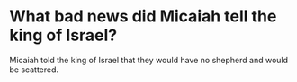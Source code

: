 # What bad news did Micaiah tell the king of Israel?

Micaiah told the king of Israel that they would have no shepherd and would be scattered.
